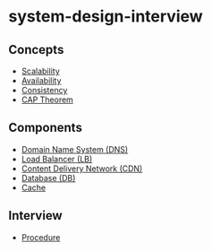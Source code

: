 # system-design-interview

## Concepts
- [Scalability]()
- [Availability](concepts/Scalability.md)
- [Consistency]()
- [CAP Theorem](concepts/CAP_Theorem.md)

## Components
- [Domain Name System (DNS)](components/Domain_Name_System.md)
- [Load Balancer (LB)](omponents/Load_Balancer.md)
- [Content Delivery Network (CDN)](components/Content_Delivery_Network.md)
- [Database (DB)](components/Database.md)
- [Cache]()

## Interview
- [Procedure](interview/Procedure.md)
